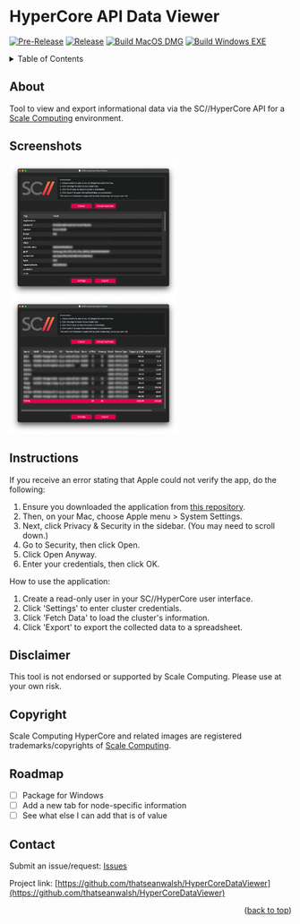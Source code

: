 <a id="readme-top"></a>
# HyperCore API Data Viewer
[![Pre-Release](https://img.shields.io/github/v/release/thatseanwalsh/HyperCoreDataViewer?filter=*-beta&display_name=release&style=for-the-badge&label=PRE-RELEASE)](https://github.com/thatseanwalsh/HyperCoreDataViewer/releases/)
[![Release](https://img.shields.io/github/v/release/thatseanwalsh/hypercoredataviewer.svg?style=for-the-badge)](https://github.com/thatseanwalsh/HyperCoreDataViewer/releases/latest)
[![Build MacOS DMG](https://img.shields.io/github/actions/workflow/status/thatseanwalsh/hypercoredataviewer/build-macos.yml?style=for-the-badge&label=mac%20build)](https://github.com/thatseanwalsh/HyperCoreDataViewer/actions/workflows/build-macos.yml)
[![Build Windows EXE](https://img.shields.io/github/actions/workflow/status/thatseanwalsh/hypercoredataviewer/build-windows.yml?style=for-the-badge&label=win%20build)](https://github.com/thatseanwalsh/HyperCoreDataViewer/actions/workflows/build-windows.yml)

<!-- TABLE OF CONTENTS -->
<details>
  <summary>Table of Contents</summary>
  <ol>
    <li><a href="#about">About The Project</a></li>
    <li><a href="#about">Screenshots</a></li>
    <li><a href="#instructions">Instructions</a></li>
    <li><a href="#disclaimer">Disclaimer</a></li>
    <li><a href="#disclaimer">Copyright</a></li>
    <li><a href="#roadmap">Roadmap</a></li>
    <li><a href="#contact">Contact</a></li>
  </ol>
</details>

<!-- ABOUT -->
## About
Tool to view and export informational data via the SC//HyperCore API for a [Scale Computing](https://www.scalecomputing.com) environment.

<!-- SCREENSHOTS -->
## Screenshots
<img src="images/cluster-view.png" width="300" /> <img src="images/vm-view.png" width="300"/>

<!-- INSTRUCTIONS -->
## Instructions
If you receive an error stating that Apple could not verify the app, do the following:
1. Ensure you downloaded the application from [this repository](https://github.com/thatseanwalsh/HyperCoreDataViewer/releases).
2. Then, on your Mac, choose Apple menu  > System Settings.
3. Next, click Privacy & Security in the sidebar. (You may need to scroll down.)
4. Go to Security, then click Open.
5. Click Open Anyway.
6. Enter your credentials, then click OK.

How to use the application:
1. Create a read-only user in your SC//HyperCore user interface.
2. Click 'Settings' to enter cluster credentials.
3. Click 'Fetch Data' to load the cluster's information.
4. Click 'Export' to export the collected data to a spreadsheet.

<!-- DISCLAIMER -->
## Disclaimer
This tool is not endorsed or supported by Scale Computing. Please use at your own risk.

<!-- COPYRIGHT -->
## Copyright
Scale Computing HyperCore and related images are registered trademarks/copyrights of [Scale Computing](https://www.scalecomputing.com/).

<!-- ROADMAP -->
## Roadmap
- [ ] Package for Windows
- [ ] Add a new tab for node-specific information
- [ ] See what else I can add that is of value

<!-- CONTACT -->
## Contact
Submit an issue/request: [Issues](https://github.com/thatseanwalsh/HyperCoreDataViewer/issues)

Project link: [https://github.com/thatseanwalsh/HyperCoreDataViewer](https://github.com/thatseanwalsh/HyperCoreDataViewer)

<p align="right">(<a href="#readme-top">back to top</a>)</p>
